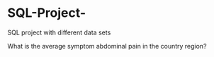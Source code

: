 # SQL-Project-
SQL project with different data sets

 What is the average symptom abdominal pain in the country region?
 
 
